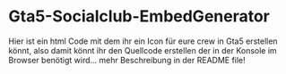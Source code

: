 # Gta5-Socialclub-EmbedGenerator
Hier ist ein html Code mit dem ihr ein Icon für eure crew in Gta5 erstellen könnt, also damit könnt ihr den Quellcode erstellen der in der Konsole im Browser benötigt wird... mehr Beschreibung in der README file!
